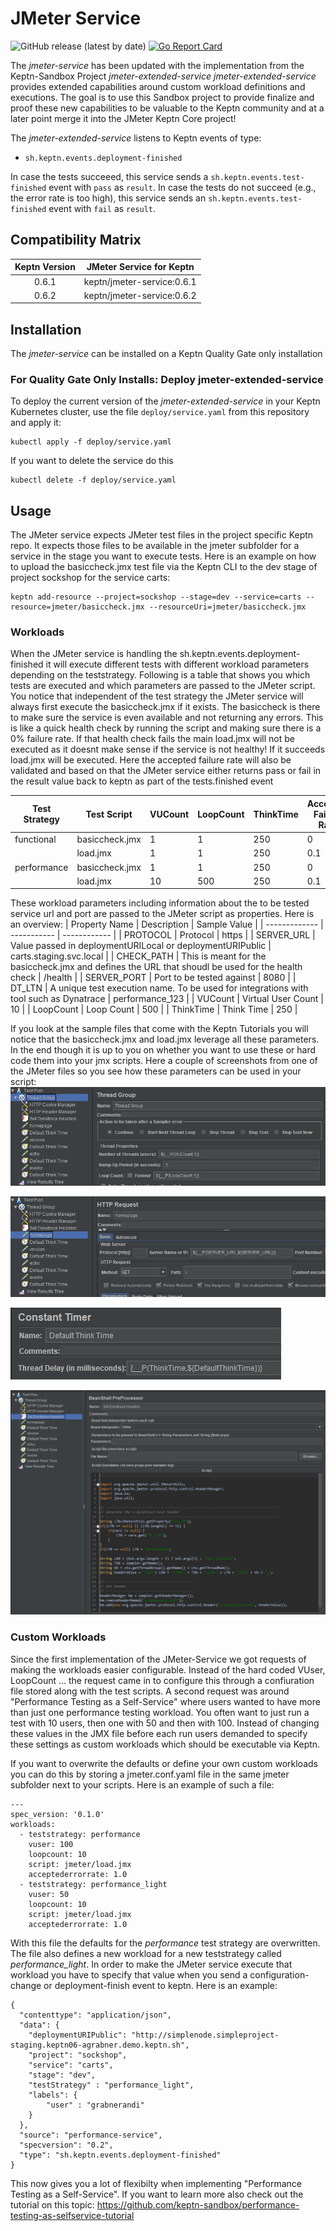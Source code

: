 # JMeter Service
![GitHub release (latest by date)](https://img.shields.io/github/v/release/keptn-contrib/jmeter-extended-service)
[![Go Report Card](https://goreportcard.com/badge/github.com/keptn-contrib/jmeter-extended-service)](https://goreportcard.com/report/github.com/keptn-contrib/jmeter-extended-service)

The *jmeter-service* has been updated with the implementation from the Keptn-Sandbox Project *jmeter-extended-service* 
*jmeter-extended-service* provides extended capabilities around custom workload definitions and executions.
The goal is to use this Sandbox project to provide finalize and proof these new capabilities to be valuable to the Keptn community and at a later point merge it into the JMeter Keptn Core project!

The *jmeter-extended-service* listens to Keptn events of type:
- `sh.keptn.events.deployment-finished`

In case the tests succeeed, this service sends a `sh.keptn.events.test-finished` event with `pass` as `result`. In case the tests do not succeed (e.g., the error rate is too high), this service sends an `sh.keptn.events.test-finished` event with `fail` as `result`.

## Compatibility Matrix

| Keptn Version    | JMeter Service for Keptn |
|:----------------:|:----------------------------------------:|
|       0.6.1      | keptn/jmeter-service:0.6.1 |
|       0.6.2      | keptn/jmeter-service:0.6.2 |

## Installation

The *jmeter-service* can be installed on a Keptn Quality Gate only installation

### For Quality Gate Only Installs: Deploy jmeter-extended-service

To deploy the current version of the *jmeter-extended-service* in your Keptn Kubernetes cluster, use the file `deploy/service.yaml` from this repository and apply it:

```console
kubectl apply -f deploy/service.yaml
```
If you want to delete the service do this
```console
kubectl delete -f deploy/service.yaml
```

## Usage

The JMeter service expects JMeter test files in the project specific Keptn repo. It expects those files to be available in the jmeter subfolder for a service in the stage you want to execute tests. 
Here is an example on how to upload the basiccheck.jmx test file via the Keptn CLI to the dev stage of project sockshop for the service carts:
```
keptn add-resource --project=sockshop --stage=dev --service=carts --resource=jmeter/basiccheck.jmx --resourceUri=jmeter/basiccheck.jmx
```

### Workloads

When the JMeter service is handling the sh.keptn.events.deployment-finished it will execute different tests with different workload parameters depending on the teststrategy. 
Following is a table that shows you which tests are executed and which parameters are passed to the JMeter script. You notice that independent of the test strategy the JMeter service will always first execute the basiccheck.jmx if it exists. The basiccheck is there to make sure the service is even available and not returning any errors. This is like a quick health check by running the script and making sure there is a 0% failure rate.
If that health check fails the main load.jmx will not be executed as it doesnt make sense if the service is not healthy! If it succeeds load.jmx will be executed. Here the accepted failure rate will also be validated and based on that the JMeter service either returns pass or fail in the result value back to keptn as part of the tests.finished event

| Test Strategy | Test Script     | VUCount | LoopCount | ThinkTime | Accepted Failure Rate |
| ------------- | -----------     | ------- | --------- | --------- | --------------------- |
| functional    | basiccheck.jmx  | 1       | 1         | 250       | 0 |
|               | load.jmx        | 1       | 1         | 250       | 0.1 |
| performance   | basiccheck.jmx  | 1       | 1         | 250       | 0 |
|               | load.jmx        | 10      | 500       | 250       | 0.1 |

These workload parameters including information about the to be tested service url and port are passed to the JMeter script as properties.
Here is an overview:
| Property Name | Description | Sample Value |
| ------------- | ----------- | ------------ |
| PROTOCOL      | Protocol    | https |
| SERVER_URL    | Value passed in deploymentURILocal or deploymentURIPublic | carts.staging.svc.local |
| CHECK_PATH    | This is meant for the basiccheck.jmx and defines the URL that shoudl be used for the health check | /health |
| SERVER_PORT   | Port to be tested against | 8080 |
| DT_LTN        | A unique test execution name. To be used for integrations with tool such as Dynatrace | performance_123 |
| VUCount       | Virtual User Count | 10 |
| LoopCount     | Loop Count | 500 |
| ThinkTime     | Think Time | 250 | 

If you look at the sample files that come with the Keptn Tutorials you will notice that the basiccheck.jmx and load.jmx leverage all these parameters. In the end though it is up to you on whether you want to use these or hard code them into your jmx scripts.
Here a couple of screenshots from one of the JMeter files so you see how these parameters can be used in your script:
![](./images/jmeter_threadgroup.png)

![](./images/jmeter_httprequest.png)

![](./images/jmeter_thinktime.png)

![](./images/jmeter_dynatraceheader.png)

### Custom Workloads

Since the first implementation of the JMeter-Service we got requests of making the workloads easier configurable. Instead of the hard coded VUser, LoopCount ... the request came in to configure this through a confiuration file stored along with the test scripts.
A second request was around "Performance Testing as a Self-Service" where users wanted to have more than just one performance testing workload. You often want to just run a test with 10 users, then one with 50 and then with 100. Instead of changing these values in the JMX file before each run users demanded to specify these settings as custom workloads which should be executable via Keptn.

If you want to overwrite the defaults or define your own custom workloads you can do this by storing a jmeter.conf.yaml file in the same jmeter subfolder next to your scripts. Here is an example of such a file:
```
---
spec_version: '0.1.0'
workloads:
  - teststrategy: performance
    vuser: 100
    loopcount: 10
    script: jmeter/load.jmx
    acceptederrorrate: 1.0
  - teststrategy: performance_light
    vuser: 50
    loopcount: 10
    script: jmeter/load.jmx
    acceptederrorrate: 1.0
```

With this file the defaults for the *performance* test strategy are overwritten. The file also defines a new workload for a new teststrategy called *performance_light*. In order to make the JMeter service execute that workload you have to specify that value when you send a configuration-change or deployment-finish event to keptn. Here is an example:
```
{
  "contenttype": "application/json",
  "data": {
    "deploymentURIPublic": "http://simplenode.simpleproject-staging.keptn06-agrabner.demo.keptn.sh",
    "project": "sockshop",
    "service": "carts",
    "stage": "dev",
    "testStrategy" : "performance_light",
    "labels": {
        "user" : "grabnerandi"
    }
  },
  "source": "performance-service",
  "specversion": "0.2",
  "type": "sh.keptn.events.deployment-finished"
}
```

This now gives you a lot of flexibilty when implementing "Performance Testing as a Self-Service". If you want to learn more also check out the tutorial on this topic: https://github.com/keptn-sandbox/performance-testing-as-selfservice-tutorial
